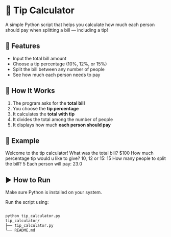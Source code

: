 # 💸 Tip Calculator

A simple Python script that helps you calculate how much each person should pay when splitting a bill — including a tip!

## 🚀 Features

- Input the total bill amount
- Choose a tip percentage (10%, 12%, or 15%)
- Split the bill between any number of people
- See how much each person needs to pay

## 🧠 How It Works

1. The program asks for the **total bill**
2. You choose the **tip percentage**
3. It calculates the **total with tip**
4. It divides the total among the number of people
5. It displays how much **each person should pay**

## 🧪 Example
Welcome to the tip calculator!
What was the total bill? $100
How much percentage tip would u like to give? 10, 12 or 15: 15
How many people to split the bill? 5
Each person will pay: 23.0
## ▶️ How to Run

Make sure Python is installed on your system.

Run the script using:

```bash

python tip_calculator.py
tip_calculator/
├── tip_calculator.py
└── README.md

